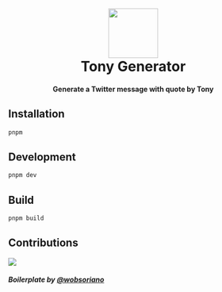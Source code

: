 <h1 align="center">
	<img src="https://pbs.twimg.com/profile_images/1485264657069838340/FtPH3XZf_400x400.jpg" width="100px;" />
	<br/>
	Tony Generator
</h1>

<h4 align="center">
	Generate a Twitter message with quote by Tony
</h4>

## Installation

```sh
pnpm
```

## Development

```sh
pnpm dev
```

## Build

```sh
pnpm build
```

## Contributions

<a href="https://github.com/viniciushvc/tony-generator/graphs/contributors">
  <img src="https://contrib.rocks/image?repo=viniciushvc/tony-generator" />
</a>

<br/>

##### Boilerplate by <a href="https://github.com/wobsoriano/vite-react-tailwind-starter" target="_blank">@wobsoriano</a>
